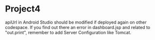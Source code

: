 # Project4
apiUrl in Android Studio should be modified if deployed again on other codespace.
If you find out there an error in dashboard.jsp and related to "out.print", remember to add Server Configuration like Tomcat.
